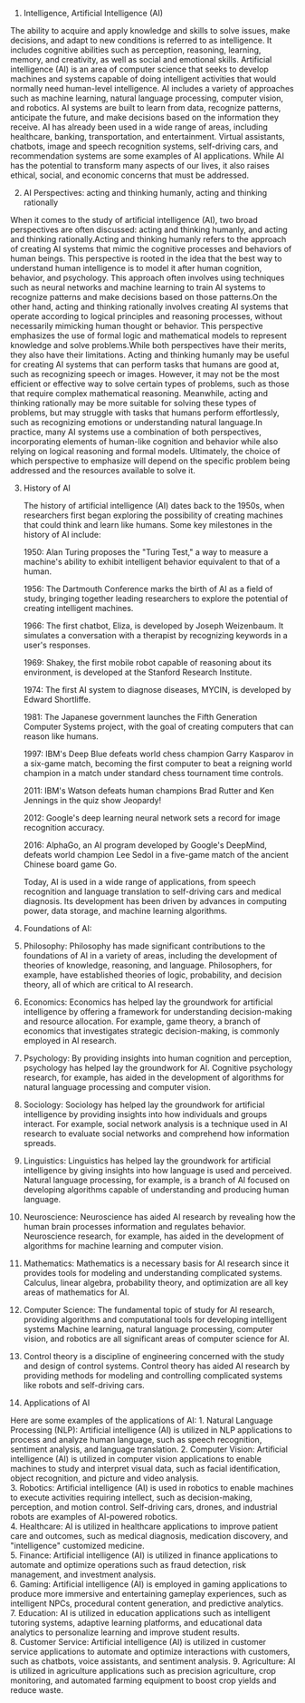  1. Intelligence, Artificial Intelligence (AI)

 The ability to acquire and apply knowledge and skills to solve issues, make decisions, and adapt to new conditions is referred to as intelligence. It includes cognitive abilities such as perception, reasoning, learning, memory, and creativity, as well as social and emotional skills. Artificial intelligence (AI) is an area of computer science that seeks to develop machines and systems capable of doing intelligent activities that would normally need human-level intelligence. AI includes a variety of approaches such as machine learning, natural language processing, computer vision, and robotics. AI systems are built to learn from data, recognize patterns, anticipate the future, and make decisions based on the information they receive. AI has already been used in a wide range of areas, including healthcare, banking, transportation, and entertainment. Virtual assistants, chatbots, image and speech recognition systems, self-driving cars, and recommendation systems are some examples of AI applications. While AI has the potential to transform many aspects of our lives, it also raises ethical, social, and economic concerns that must be addressed.


2. AI Perspectives: acting and thinking humanly, acting and thinking rationally 

When it comes to the study of artificial intelligence (AI), two broad perspectives are often discussed: acting and thinking humanly, and acting and thinking rationally.Acting and thinking humanly refers to the approach of creating AI systems that mimic the cognitive processes and behaviors of human beings. This perspective is rooted in the idea that the best way to understand human intelligence is to model it after human cognition, behavior, and psychology. This approach often involves using techniques such as neural networks and machine learning to train AI systems to recognize patterns and make decisions based on those patterns.On the other hand, acting and thinking rationally involves creating AI systems that operate according to logical principles and reasoning processes, without necessarily mimicking human thought or behavior. This perspective emphasizes the use of formal logic and mathematical models to represent knowledge and solve problems.While both perspectives have their merits, they also have their limitations. Acting and thinking humanly may be useful for creating AI systems that can perform tasks that humans are good at, such as recognizing speech or images. However, it may not be the most efficient or effective way to solve certain types of problems, such as those that require complex mathematical reasoning. Meanwhile, acting and thinking rationally may be more suitable for solving these types of problems, but may struggle with tasks that humans perform effortlessly, such as recognizing emotions or understanding natural language.In practice, many AI systems use a combination of both perspectives, incorporating elements of human-like cognition and behavior while also relying on logical reasoning and formal models. Ultimately, the choice of which perspective to emphasize will depend on the specific problem being addressed and the resources available to solve it.

3. History of AI 

    The history of artificial intelligence (AI) dates back to the 1950s, when researchers first began exploring the possibility of creating machines that could think and learn like humans. Some key milestones in the history of AI include:

    1950: Alan Turing proposes the "Turing Test," a way to measure a machine's ability to exhibit intelligent behavior equivalent to that of a human.

    1956: The Dartmouth Conference marks the birth of AI as a field of study, bringing together leading researchers to explore the potential of creating intelligent machines.

    1966: The first chatbot, Eliza, is developed by Joseph Weizenbaum. It simulates a conversation with a therapist by recognizing keywords in a user's responses.

    1969: Shakey, the first mobile robot capable of reasoning about its environment, is developed at the Stanford Research Institute.

    1974: The first AI system to diagnose diseases, MYCIN, is developed by Edward Shortliffe.

    1981: The Japanese government launches the Fifth Generation Computer Systems project, with the goal of creating computers that can reason like humans.

    1997: IBM's Deep Blue defeats world chess champion Garry Kasparov in a six-game match, becoming the first computer to beat a reigning world champion      in a match under standard chess tournament time controls.

    2011: IBM's Watson defeats human champions Brad Rutter and Ken Jennings in the quiz show Jeopardy!

    2012: Google's deep learning neural network sets a record for image recognition accuracy.

    2016: AlphaGo, an AI program developed by Google's DeepMind, defeats world champion Lee Sedol in a five-game match of the ancient Chinese board game Go.

    Today, AI is used in a wide range of applications, from speech recognition and language translation to self-driving cars and medical diagnosis. Its       development has been driven by advances in computing power, data storage, and machine learning algorithms.



4. Foundations of AI: 
  1. Philosophy: Philosophy has made significant contributions to the foundations of AI in a variety of areas, including the development of theories of knowledge, reasoning, and language. Philosophers, for example, have established theories of logic, probability, and decision theory, all of which are critical to AI research.
  2. Economics: Economics has helped lay the groundwork for artificial intelligence by offering a framework for understanding decision-making and resource allocation. For example, game theory, a branch of economics that investigates strategic decision-making, is commonly employed in AI research.
  3. Psychology: By providing insights into human cognition and perception, psychology has helped lay the groundwork for AI. Cognitive psychology research, for example, has aided in the development of algorithms for natural language processing and computer vision.
  4. Sociology: Sociology has helped lay the groundwork for artificial intelligence by providing insights into how individuals and groups interact. For example, social network analysis is a technique used in AI research to evaluate social networks and comprehend how information spreads.
  5. Linguistics: Linguistics has helped lay the groundwork for artificial intelligence by giving insights into how language is used and perceived. Natural language processing, for example, is a branch of AI focused on developing algorithms capable of understanding and producing human language.
  6. Neuroscience: Neuroscience has aided AI research by revealing how the human brain processes information and regulates behavior. Neuroscience research, for example, has aided in the development of algorithms for machine learning and computer vision.
  7. Mathematics: Mathematics is a necessary basis for AI research since it provides tools for modeling and understanding complicated systems. Calculus, linear algebra, probability theory, and optimization are all key areas of mathematics for AI.
  8. Computer Science: The fundamental topic of study for AI research, providing algorithms and computational tools for developing intelligent systems Machine learning, natural language processing, computer vision, and robotics are all significant areas of computer science for AI.
  9. Control theory is a discipline of engineering concerned with the study and design of control systems. Control theory has aided AI research by providing methods for modeling and controlling complicated systems like robots and self-driving cars.  
  
  
5. Applications of AI

  Here are some examples of the applications of AI:
        1. Natural Language Processing (NLP): Artificial intelligence (AI) is utilized in NLP applications to process and analyze human language, such as speech recognition, sentiment analysis, and language translation.
        2. Computer Vision: Artificial intelligence (AI) is utilized in computer vision applications to enable machines to study and interpret visual data, such as facial identification, object recognition, and picture and video analysis.  
        3. Robotics: Artificial intelligence (AI) is used in robotics to enable machines to execute activities requiring intellect, such as decision-making, perception, and motion control. Self-driving cars, drones, and industrial robots are examples of AI-powered robotics.      
        4. Healthcare: AI is utilized in healthcare applications to improve patient care and outcomes, such as medical diagnosis, medication discovery, and "intelligence" customized medicine.    
        5. Finance: Artificial intelligence (AI) is utilized in finance applications to automate and optimize operations such as fraud detection, risk management, and investment analysis.   
        6. Gaming: Artificial intelligence (AI) is employed in gaming applications to produce more immersive and entertaining gameplay experiences, such as intelligent NPCs, procedural content generation, and predictive analytics.  
        7. Education: AI is utilized in education applications such as intelligent tutoring systems, adaptive learning platforms, and educational data analytics to personalize learning and improve student results.  
        8. Customer Service: Artificial intelligence (AI) is utilized in customer service applications to automate and optimize interactions with customers, such as chatbots, voice assistants, and sentiment analysis. 
        9. Agriculture: AI is utilized in agriculture applications such as precision agriculture, crop monitoring, and automated farming equipment to boost crop yields and reduce waste.

